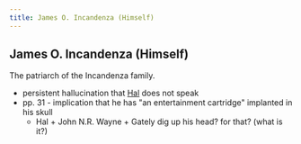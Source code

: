 ```yaml
---
title: James O. Incandenza (Himself)
---
```


James O. Incandenza (Himself)
-----------------------------

The patriarch of the Incandenza family.

* persistent hallucination that [Hal](/characters/Hal) does not speak
* pp. 31 - implication that he has "an entertainment cartridge" implanted in his skull
  * Hal + John N.R. Wayne + Gately dig up his head? for that? (what is it?)